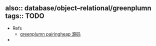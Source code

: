 also:: database/object–relational/greenplumn
tags:: TODO
-
- Refs
  - [greenplumn pairingheap 源码](http://www.seaxiang.com/blog/e157e2932d6448e2b332cb9ef09657c6)
-